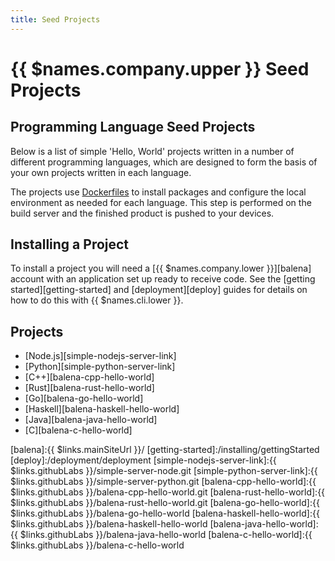 ```yaml
---
title: Seed Projects
---
```


# {{ $names.company.upper }} Seed Projects

## Programming Language Seed Projects

Below is a list of simple 'Hello, World' projects written in a number of
different programming languages, which are designed to form the basis of your
own projects written in each language.

The projects use [Dockerfiles][dockerfile] to install packages and configure the
local environment as needed for each language. This step is performed on the
build server and the finished product is pushed to your devices.

## Installing a Project

To install a project you will need a [{{ $names.company.lower }}][balena]
account with an application set up ready to receive code. See the [getting
started][getting-started] and [deployment][deploy] guides for details on how to
do this with {{ $names.cli.lower }}.

## Projects

* [Node.js][simple-nodejs-server-link]
* [Python][simple-python-server-link]
* [C++][balena-cpp-hello-world]
* [Rust][balena-rust-hello-world]
* [Go][balena-go-hello-world]
* [Haskell][balena-haskell-hello-world]
* [Java][balena-java-hello-world]
* [C][balena-c-hello-world]

[dockerfile]:/deployment/dockerfile
[balena]:{{ $links.mainSiteUrl }}/
[getting-started]:/installing/gettingStarted
[deploy]:/deployment/deployment
[simple-nodejs-server-link]:{{ $links.githubLabs }}/simple-server-node.git
[simple-python-server-link]:{{ $links.githubLabs }}/simple-server-python.git
[balena-cpp-hello-world]:{{ $links.githubLabs }}/balena-cpp-hello-world.git
[balena-rust-hello-world]:{{ $links.githubLabs }}/balena-rust-hello-world.git
[balena-go-hello-world]:{{ $links.githubLabs }}/balena-go-hello-world
[balena-haskell-hello-world]:{{ $links.githubLabs }}/balena-haskell-hello-world
[balena-java-hello-world]:{{ $links.githubLabs }}/balena-java-hello-world
[balena-c-hello-world]:{{ $links.githubLabs }}/balena-c-hello-world
